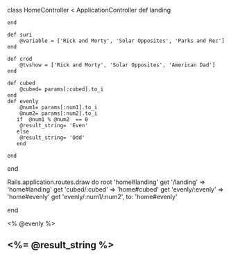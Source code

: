 <!-- homecontroller.rb -->
class HomeController < ApplicationController
    def landing

    end  

    def suri
        @variable = ['Rick and Morty', 'Solar Opposites', 'Parks and Rec']
    end

    def crod
        @tvshow = ['Rick and Morty', 'Solar Opposites', 'American Dad']
    end

    def cubed  
        @cubed= params[:cubed].to_i
    end
    def evenly
        @num1= params[:num1].to_i
        @num2= params[:num2].to_i
       if  @num1 % @num2  == 0
        @result_string= 'Even'
       else
        @result_string= 'Odd'
       end

    end
end

<!-- routes.rb -->

Rails.application.routes.draw do
  root 'home#landing'
  get '/landing' => 'home#landing'
  get 'cubed/:cubed' => 'home#cubed'
  get 'evenly/:evenly' => 'home#evenly'
  get 'evenly/:num1/:num2', to: 'home#evenly'


end






<!-- evenly.html.erb -->
<% @evenly %>




<h2> <%= @result_string %> </h2>